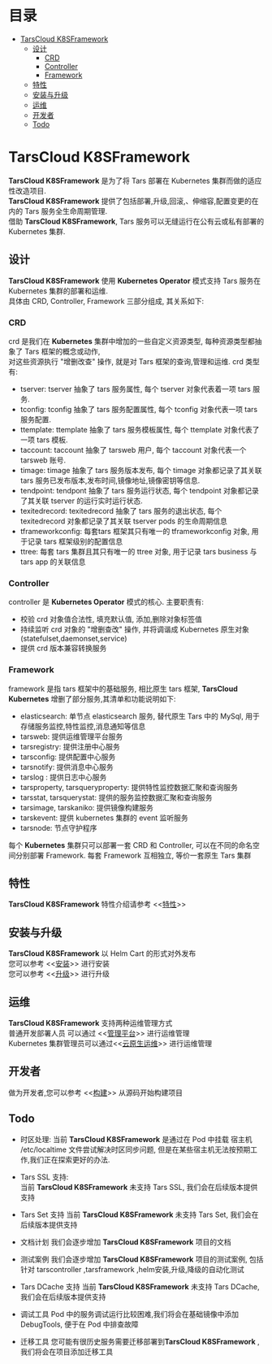 # 目录
- [TarsCloud K8SFramework](#tars-k8sframework)
    * [设计](#设计)
        + [CRD](#crd)
        + [Controller](#controller)
        + [Framework](#framework)
    * [特性](#特性)
    * [安装与升级](#安装与升级)
    * [运维](#运维)
    * [开发者](#开发者)
    * [Todo](#todo)

# TarsCloud K8SFramework

**TarsCloud K8SFramework** 是为了将 Tars 部署在 Kubernetes 集群而做的适应性改造项目.  
**TarsCloud K8SFramework** 提供了包括部署,升级,回滚,、伸缩容,配置变更的在内的 Tars 服务全生命周期管理.  
借助 **TarsCloud K8SFramework**, Tars 服务可以无缝运行在公有云或私有部署的 Kubernetes 集群.

## 设计

**TarsCloud K8SFramework** 使用 **Kubernetes Operator** 模式支持 Tars 服务在 Kubernetes 集群的部署和运维.  
具体由 CRD, Controller, Framework 三部分组成, 其关系如下:

### CRD

crd 是我们在 **Kubernetes** 集群中增加的一些自定义资源类型, 每种资源类型都抽象了 Tars 框架的概念或动作,  
对这些资源执行 "增删改查" 操作, 就是对 Tars 框架的查询,管理和运维. crd 类型有:

+ tserver: tserver 抽象了 tars 服务属性, 每个 tserver 对象代表着一项 tars 服务.
+ tconfig: tconfig 抽象了 tars 服务配置属性, 每个 tconfig 对象代表一项 tars 服务配置.
+ ttemplate: ttemplate 抽象了 tars 服务模板属性, 每个 ttemplate 对象代表了一项 tars 模板.
+ taccount: taccount 抽象了 tarsweb 用户, 每个 taccount 对象代表一个 tarsweb 账号.
+ timage: timage 抽象了 tars 服务版本发布, 每个 timage 对象都记录了其关联 tars 服务已发布版本,发布时间,镜像地址,镜像密钥等信息.
+ tendpoint: tendpont 抽象了 tars 服务运行状态, 每个 tendpoint 对象都记录了其关联 tserver 的运行实时运行状态.
+ texitedrecord: texitedrecord 抽象了 tars 服务的退出状态, 每个 texitedrecord 对象都记录了其关联 tserver pods 的生命周期信息
+ tframeworkconfig: 每套tars 框架其只有唯一的 tframeworkconfig 对象, 用于记录 tars 框架级别的配置信息
+ ttree: 每套 tars 集群且其只有唯一的 ttree 对象, 用于记录 tars business 与 tars app 的关联信息

### Controller

controller 是 **Kubernetes Operator** 模式的核心. 主要职责有:

+ 校验 crd 对象值合法性, 填充默认值, 添加,删除对象标签值
+ 持续监听 crd 对象的 "增删查改" 操作, 并将调谐成 Kubernetes 原生对象(statefulset,daemonset,service)
+ 提供 crd 版本兼容转换服务

### Framework

framework 是指 tars 框架中的基础服务, 相比原生 tars 框架, **TarsCloud Kubernetes** 增删了部分服务,其清单和功能说明如下:

+ elasticsearch: 单节点 elasticsearch 服务, 替代原生 Tars 中的 MySql, 用于存储服务监控,特性监控,消息通知等信息
+ tarsweb: 提供运维管理平台服务
+ tarsregistry: 提供注册中心服务
+ tarsconfig: 提供配置中心服务
+ tarsnotify: 提供消息中心服务
+ tarslog : 提供日志中心服务
+ tarsproperty, tarsqueryproperty: 提供特性监控数据汇聚和查询服务
+ tarsstat, tarsquerystat: 提供的服务监控数据汇聚和查询服务
+ tarsimage, tarskaniko: 提供镜像构建服务
+ tarskevent: 提供 kubernetes 集群的 event 监听服务
+ tarsnode: 节点守护程序

每个 **Kubernetes** 集群只可以部署一套 CRD 和 Controller, 可以在不同的命名空间分别部署 Framework.
每套 Framework 互相独立, 等价一套原生 Tars 集群

## 特性

**TarsCloud K8SFramework** 特性介绍请参考 <<[特性](property.md)>>

## 安装与升级

**TarsCloud K8SFramework** 以 Helm Cart 的形式对外发布  
您可以参考 <<[安装](install.md)>> 进行安装  
您可以参考 <<[升级](upgrade.md)>> 进行升级

## 运维

**TarsCloud K8SFramework** 支持两种运维管理方式  
普通开发部署人员 可以通过 <<[管理平台](tarsweb.md)>> 进行运维管理  
Kubernetes 集群管理员可以通过<<[云原生运维](kubectl.md)>> 进行运维管理

## 开发者

做为开发者,您可以参考 <<[构建](make.md)>> 从源码开始构建项目

## Todo

+ 时区处理:
  当前 **TarsCloud K8SFramework** 是通过在 Pod 中挂载 宿主机 /etc/localtime 文件尝试解决时区同步问题, 但是在某些宿主机无法按预期工作,我们正在探索更好的办法.

+ Tars SSL 支持:  
  当前 **TarsCloud K8SFramework** 未支持 Tars SSL, 我们会在后续版本提供支持

+ Tars Set 支持
  当前 **TarsCloud K8SFramework** 未支持 Tars Set, 我们会在后续版本提供支持

+ 文档计划
  我们会逐步增加 **TarsCloud K8SFramework**  项目的文档

+ 测试案例
  我们会逐步增加 **TarsCloud K8SFramework**  项目的测试案例, 包括针对 tarscontroller ,tarsframework ,helm安装,升级,降级的自动化测试

+ Tars DCache 支持
  当前 **TarsCloud K8SFramework** 未支持 Tars DCache, 我们会在后续版本提供支持

+ 调试工具
  Pod 中的服务调试运行比较困难,我们将会在基础镜像中添加 DebugTools, 便于在 Pod 中排查故障

+ 迁移工具
  您可能有很历史服务需要迁移部署到**TarsCloud K8SFramework** , 我们将会在项目添加迁移工具
